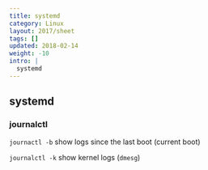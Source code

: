 ```yaml
---
title: systemd
category: Linux
layout: 2017/sheet
tags: []
updated: 2018-02-14
weight: -10
intro: |
  systemd
---
```


systemd
-------

### journalctl

`journactl -b` show logs since the last boot (current boot)

`journalctl -k` show kernel logs (`dmesg`)

